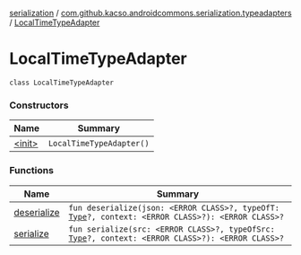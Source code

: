 [serialization](../../index.md) / [com.github.kacso.androidcommons.serialization.typeadapters](../index.md) / [LocalTimeTypeAdapter](.)

# LocalTimeTypeAdapter

`class LocalTimeTypeAdapter`

### Constructors

| Name | Summary |
|---|---|
| [&lt;init&gt;](-init-.md) | `LocalTimeTypeAdapter()` |

### Functions

| Name | Summary |
|---|---|
| [deserialize](deserialize.md) | `fun deserialize(json: <ERROR CLASS>?, typeOfT: `[`Type`](http://docs.oracle.com/javase/8/docs/api/java/lang/reflect/Type.html)`?, context: <ERROR CLASS>?): <ERROR CLASS>?` |
| [serialize](serialize.md) | `fun serialize(src: <ERROR CLASS>?, typeOfSrc: `[`Type`](http://docs.oracle.com/javase/8/docs/api/java/lang/reflect/Type.html)`?, context: <ERROR CLASS>?): <ERROR CLASS>?` |
